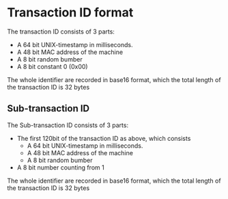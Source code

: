 # Transaction ID format
The transaction ID consists of 3 parts:
* A 64 bit UNIX-timestamp in milliseconds.
* A 48 bit MAC address of the machine
* A 8 bit random bumber
* A 8 bit constant 0 (0x00)

The whole identifier are recorded in base16 format, which the total length of the transaction ID is 32 bytes

## Sub-transaction ID
The Sub-transaction ID consists of 3 parts:
* The first 120bit of the transaction ID as above, which consists
  * A 64 bit UNIX-timestamp in milliseconds.
  * A 48 bit MAC address of the machine
  * A 8 bit random bumber
* A 8 bit number counting from 1

The whole identifier are recorded in base16 format, which the total length of the transaction ID is 32 bytes
